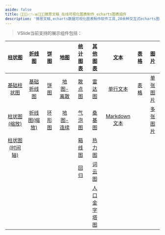 ```yaml
---
aside: false
title: 🥉🥇🥈📈📉📊🧡💛💚微思文稿_在线可视化图表制作_echarts图表组件
description: '微思文稿,echarts数据可视化图表制作软件工具,20余种交互式echarts图表任您挑选,包括柱图,线图,饼图,地图,雷达图,桑基图,漏斗图,散点图,热力图,词云图,趋势图'
---
```


> VSlide当前支持的展示组件包括：

| [**柱状图**](./bar.md) |  [**折线图**](./line.md)   | [**饼图**](./pie.md)  |  [**地图**](./map.md)  | [**统计图表**](./stats.md) |[**其他图表**](./other-chart.md) |[**文本**](./text.md)|[**表格**](./table.md)|[**图片**](./image.md)|
| :----: | :----:  | :----:  | :----:  | :----:  | :----:  |:----:  | :----:  | :----:  |
| [基础柱状图](./bar.md#柱状图) | [基础折线图](./line.md#折线图)  | [饼图](./pie.md#饼图)  | [地图-离散](./map.md#地图-离散)  | [散点图](./stats.md#散点图)  |[雷达图](./other-chart.md#雷达图) |[单行文本](./text.md#文本)  | [表格](./table.md#表格)  | [单张图片](./image.md#单张图片)  |
| [柱状图(缩放)](./bar.md#柱状图-缩放) | [折线图(缩放)](./line.md#折线图-缩放)  | [环形图](./pie.md#环形图)  | [地图-连续](./map.md#地图-连续)  | [气泡图](./stats.md#气泡图)  |[桑基图](./other-chart.md#桑基图) |[Markdown文本](./text.md#markdown文本)  |   | [多张图片](./image.md#多张图片)  |
| [柱状图(时间轴)](./bar.md#柱状图-时间轴) |   |   |   | [箱线图](./stats.md#箱线图)  |[热力图](./other-chart.md#热力图) |
|  |   |   |   | [回归](./stats.md#回归)  |[词云图](./other-chart.md#词云图) |
|  |   |   |   |   |[人口<br>金字塔图](./other-chart.md#人口金字塔图) |

